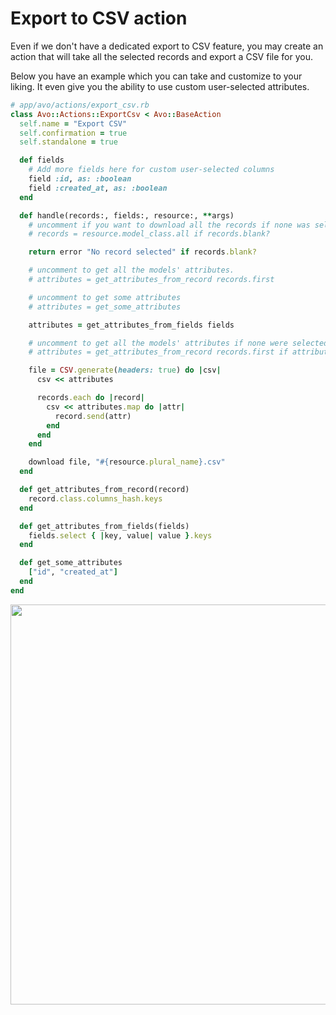 # Export to CSV action

Even if we don't have a dedicated export to CSV feature, you may create an action that will take all the selected records and export a CSV file for you.

Below you have an example which you can take and customize to your liking. It even give you the ability to use custom user-selected attributes.

```ruby
# app/avo/actions/export_csv.rb
class Avo::Actions::ExportCsv < Avo::BaseAction
  self.name = "Export CSV"
  self.confirmation = true
  self.standalone = true

  def fields
    # Add more fields here for custom user-selected columns
    field :id, as: :boolean
    field :created_at, as: :boolean
  end

  def handle(records:, fields:, resource:, **args)
    # uncomment if you want to download all the records if none was selected
    # records = resource.model_class.all if records.blank?

    return error "No record selected" if records.blank?

    # uncomment to get all the models' attributes.
    # attributes = get_attributes_from_record records.first

    # uncomment to get some attributes
    # attributes = get_some_attributes

    attributes = get_attributes_from_fields fields

    # uncomment to get all the models' attributes if none were selected
    # attributes = get_attributes_from_record records.first if attributes.blank?

    file = CSV.generate(headers: true) do |csv|
      csv << attributes

      records.each do |record|
        csv << attributes.map do |attr|
          record.send(attr)
        end
      end
    end

    download file, "#{resource.plural_name}.csv"
  end

  def get_attributes_from_record(record)
    record.class.columns_hash.keys
  end

  def get_attributes_from_fields(fields)
    fields.select { |key, value| value }.keys
  end

  def get_some_attributes
    ["id", "created_at"]
  end
end
```

<Image src="/assets/img/3_0/guides/export-to-csv/export-to-csv.gif" width="1024" height="640" alt="" />

